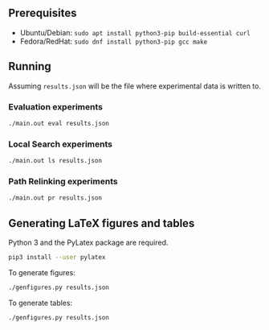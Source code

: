## Prerequisites

- Ubuntu/Debian: `sudo apt install python3-pip build-essential curl`
- Fedora/RedHat: `sudo dnf install python3-pip gcc make`

## Running

Assuming `results.json` will be the file where experimental data is written to.

### Evaluation experiments

```sh
./main.out eval results.json
```

### Local Search experiments

```sh
./main.out ls results.json
```

### Path Relinking experiments

```sh
./main.out pr results.json
```

## Generating LaTeX figures and tables

Python 3 and the PyLatex package are required.

```sh
pip3 install --user pylatex
```

To generate figures:

```sh
./genfigures.py results.json
```

To generate tables:

```sh
./genfigures.py results.json
```
